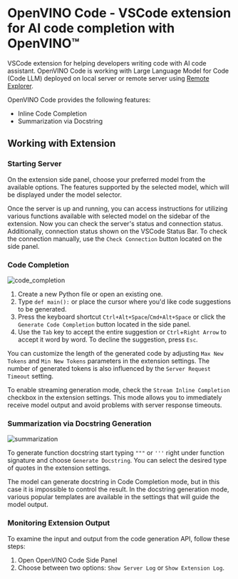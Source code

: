 # OpenVINO Code - VSCode extension for AI code completion with OpenVINO™

VSCode extension for helping developers writing code with AI code assistant.
OpenVINO Code is working with Large Language Model for Code (Code LLM) deployed on local server
or remote server using [Remote Explorer](https://marketplace.visualstudio.com/items?itemName=ms-vscode.remote-explorer).

OpenVINO Code provides the following features:

- Inline Code Completion
- Summarization via Docstring

## Working with Extension

### Starting Server

On the extension side panel, choose your preferred model from the available options. 
The features supported by the selected model, which will be displayed under the model selector.

Once the server is up and running, you can access instructions for utilizing various functions available with selected model on the sidebar of the extension.
Now you can check the server's status and connection status. 
Additionally, connection status shown on the VSCode Status Bar.
To check the connection manually, use the `Check Connection` button located on the side panel. 

### Code Completion

![code_completion](https://github.com/apaniukov/openvino_contrib/assets/51917466/c3ba73bf-106b-4045-a36e-96440f8c804f)

1. Create a new Python file or open an existing one.
1. Type `def main():` or place the cursor where you'd like code suggestions to be generated.
1. Press the keyboard shortcut `Ctrl+Alt+Space`/`Cmd+Alt+Space` or click the `Generate Code Completion` button located in the side panel.
1. Use the `Tab` key to accept the entire suggestion or `Ctrl`+`Right Arrow` to accept it word by word. To decline the suggestion, press `Esc`.

You can customize the length of the generated code by adjusting `Max New Tokens` and `Min New Tokens` parameters in the extension settings. 
The number of generated tokens is also influenced by the `Server Request Timeout` setting.

To enable streaming generation mode, check the `Stream Inline Completion` checkbox in the extension settings.
This mode allows you to immediately receive model output and avoid problems with server response timeouts.

### Summarization via Docstring Generation

![summarization](https://github.com/apaniukov/openvino_contrib/assets/51917466/1d066b0e-cff7-4353-90f9-a53343d60b59)

To generate function docstring start typing `"""` or `'''` right under function signature and choose `Generate Docstring`.
You can select the desired type of quotes in the extension settings.

The model can generate docstring in Code Completion mode, but in this case it is impossible to control the result. 
In the docstring generation mode, various popular templates are available in the settings that will guide the model output.

### Monitoring Extension Output

To examine the input and output from the code generation API, follow these steps:

1. Open OpenVINO Code Side Panel
1. Choose between two options: `Show Server Log` or `Show Extension Log`.
